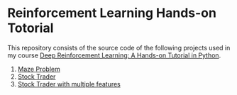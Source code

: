 # Reinforcement Learning Hands-on Totorial

This repository consists of the source code of the following projects used in my course [Deep Reinforcement Learning: A Hands-on Tutorial in Python](https://www.udemy.com/course/deep-reinforcement-learning-a-hands-on-tutorial-in-python/?referralCode=6EFFEF951DDE7B78FBA0).

1. [Maze Problem](./q_learning_maze)
2. [Stock Trader](./deep_q_learning_stock_trading)
3. [Stock Trader with multiple features](./deep_q_learning_stock_trading_multiple_features)
